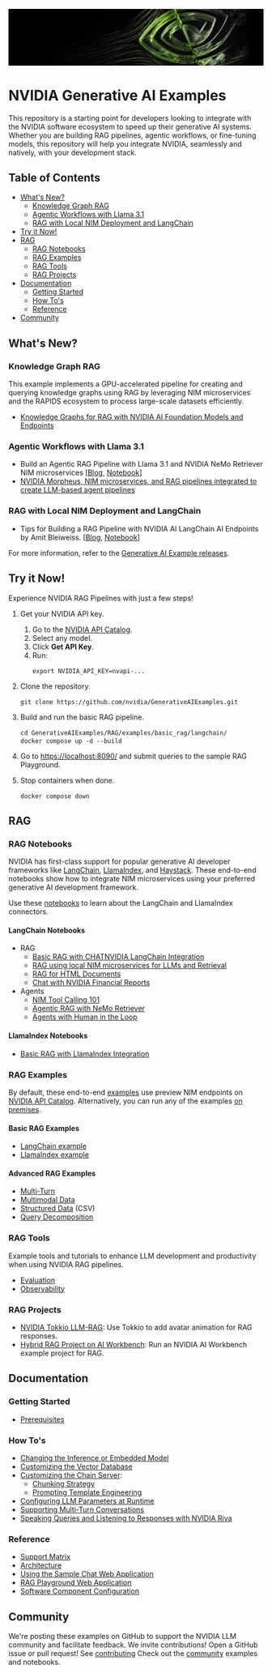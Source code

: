 <!--
  SPDX-FileCopyrightText: Copyright (c) 2023 NVIDIA CORPORATION & AFFILIATES. All rights reserved.
  SPDX-License-Identifier: Apache-2.0
-->

![](docs/images/apps-catalog-promo-web-banner-laptop-300@2x.jpg)

# NVIDIA Generative AI Examples

This repository is a starting point for developers looking to integrate with the NVIDIA software ecosystem to speed up their generative AI systems. Whether you are building RAG pipelines, agentic workflows, or fine-tuning models, this repository will help you integrate NVIDIA, seamlessly and natively, with your development stack.

## Table of Contents
<!-- TOC -->

* [What's New?](#whats-new)
  * [Knowledge Graph RAG](#knowledge-graph-rag)
  * [Agentic Workflows with Llama 3.1](#agentic-workflows-with-llama-31)
  * [RAG with Local NIM Deployment and LangChain](#rag-with-local-nim-deployment-and-langchain)
* [Try it Now!](#try-it-now)
* [RAG](#rag)
  * [RAG Notebooks](#rag-notebooks)
  * [RAG Examples](#rag-examples)
  * [RAG Tools](#rag-tools)
  * [RAG Projects](#rag-projects)
* [Documentation](#documentation)
  * [Getting Started](#getting-started)
  * [How To's](#how-tos)
  * [Reference](#reference)
* [Community](#community)

<!-- /TOC -->

## What's New?

### Knowledge Graph RAG

This example implements a GPU-accelerated pipeline for creating and querying knowledge graphs using RAG by leveraging NIM microservices and the RAPIDS ecosystem to process large-scale datasets efficiently.

- [Knowledge Graphs for RAG with NVIDIA AI Foundation Models and Endpoints](community/knowledge_graph_rag)

### Agentic Workflows with Llama 3.1

- Build an Agentic RAG Pipeline with Llama 3.1 and NVIDIA NeMo Retriever NIM microservices [[Blog](https://developer.nvidia.com/blog/build-an-agentic-rag-pipeline-with-llama-3-1-and-nvidia-nemo-retriever-nims/), [Notebook](RAG/notebooks/langchain/agentic_rag_with_nemo_retriever_nim.ipynb)]
- [NVIDIA Morpheus, NIM microservices, and RAG pipelines integrated to create LLM-based agent pipelines](https://github.com/NVIDIA/GenerativeAIExamples/blob/v0.7.0/experimental/event-driven-rag-cve-analysis)


### RAG with Local NIM Deployment and LangChain

- Tips for Building a RAG Pipeline with NVIDIA AI LangChain AI Endpoints by Amit Bleiweiss. [[Blog](https://developer.nvidia.com/blog/tips-for-building-a-rag-pipeline-with-nvidia-ai-langchain-ai-endpoints/), [Notebook](https://github.com/NVIDIA/GenerativeAIExamples/blob/v0.7.0/notebooks/08_RAG_Langchain_with_Local_NIM.ipynb)]

For more information, refer to the [Generative AI Example releases](https://github.com/NVIDIA/GenerativeAIExamples/releases/).

## Try it Now!

Experience NVIDIA RAG Pipelines with just a few steps!

1. Get your NVIDIA API key.
   1. Go to the [NVIDIA API Catalog](https://build.ngc.nvidia.com/explore/).
   1. Select any model.
   1. Click **Get API Key**.
   1. Run:
      ```console
      export NVIDIA_API_KEY=nvapi-...
      ``` 

1. Clone the repository.

   ```console
   git clone https://github.com/nvidia/GenerativeAIExamples.git
   ```

1. Build and run the basic RAG pipeline.

   ```console
   cd GenerativeAIExamples/RAG/examples/basic_rag/langchain/
   docker compose up -d --build
   ```

1. Go to <https://localhost:8090/> and submit queries to the sample RAG Playground.

1. Stop containers when done. 
  
   ```console
   docker compose down
   ``` 
      


## RAG

### RAG Notebooks

NVIDIA has first-class support for popular generative AI developer frameworks like [LangChain](https://python.langchain.com/v0.2/docs/integrations/chat/nvidia_ai_endpoints/), [LlamaIndex](https://docs.llamaindex.ai/en/stable/examples/llm/nvidia/), and [Haystack](https://haystack.deepset.ai/integrations/nvidia). These end-to-end notebooks show how to integrate NIM microservices using your preferred generative AI development framework.

Use these [notebooks](./RAG/notebooks/README.md) to learn about the LangChain and LlamaIndex connectors.

#### LangChain Notebooks

- RAG
  - [Basic RAG with CHATNVIDIA LangChain Integration](./RAG/notebooks/langchain/langchain_basic_RAG.ipynb)
  - [RAG using local NIM microservices for LLMs and Retrieval](./RAG/notebooks/langchain/RAG_Langchain_with_Local_NIM.ipynb)
  - [RAG for HTML Documents](./RAG/notebooks/langchain/RAG_for_HTML_docs_with_Langchain_NVIDIA_AI_Endpoints.ipynb)
  - [Chat with NVIDIA Financial Reports](./RAG/notebooks/langchain/Chat_with_nvidia_financial_reports.ipynb)
- Agents
  - [NIM Tool Calling 101](https://github.com/langchain-ai/langchain-nvidia/blob/main/cookbook/nvidia_nim_agents_llama3.1.ipynb)
  - [Agentic RAG with NeMo Retriever](./RAG/notebooks/langchain/agentic_rag_with_nemo_retriever_nim.ipynb)
  - [Agents with Human in the Loop](./RAG/notebooks/langchain/LangGraph_HandlingAgent_IntermediateSteps.ipynb)


#### LlamaIndex Notebooks

- [Basic RAG with LlamaIndex Integration](./RAG/notebooks/llamaindex/llamaindex_basic_RAG.ipynb)

### RAG Examples

By default, these end-to-end [examples](RAG/examples/README.md) use preview NIM endpoints on [NVIDIA API Catalog](https://catalog.ngc.nvidia.com). Alternatively, you can run any of the examples [on premises](./RAG/examples/local_deploy/).

#### Basic RAG Examples

  - [LangChain example](./RAG/examples/basic_rag/langchain/README.md)
  - [LlamaIndex example](./RAG/examples/basic_rag/llamaindex/README.md)

#### Advanced RAG Examples

  - [Multi-Turn](./RAG/examples/advanced_rag/multi_turn_rag/README.md)
  - [Multimodal Data](./RAG/examples/advanced_rag/multimodal_rag/README.md)
  - [Structured Data](./RAG/examples/advanced_rag/structured_data_rag/README.md) (CSV)
  - [Query Decomposition](./RAG/examples/advanced_rag/query_decomposition_rag/README.md)

### RAG Tools

Example tools and tutorials to enhance LLM development and productivity when using NVIDIA RAG pipelines.

- [Evaluation](./RAG/tools/evaluation/README.md)
- [Observability](./RAG/tools/observability/README.md)

### RAG Projects

- [NVIDIA Tokkio LLM-RAG](https://docs.nvidia.com/ace/latest/workflows/tokkio/text/Tokkio_LLM_RAG_Bot.html): Use Tokkio to add avatar animation for RAG responses.
- [Hybrid RAG Project on AI Workbench](https://github.com/NVIDIA/workbench-example-hybrid-rag): Run an NVIDIA AI Workbench example project for RAG.

## Documentation

### Getting Started

- [Prerequisites](./docs/common-prerequisites.md)

### How To's

- [Changing the Inference or Embedded Model](./docs/change-model.md)
- [Customizing the Vector Database](./docs/vector-database.md)
- [Customizing the Chain Server](./docs/chain-server.md):
  - [Chunking Strategy](./docs/text-splitter.md)
  - [Prompting Template Engineering](./docs/prompt-customization.md)
- [Configuring LLM Parameters at Runtime](./docs/llm-params.md)
- [Supporting Multi-Turn Conversations](./docs/multiturn.md)
- [Speaking Queries and Listening to Responses with NVIDIA Riva](./docs/riva-asr-tts.md)

### Reference

- [Support Matrix](./docs/support-matrix.md)
- [Architecture](./docs/architecture.md)
- [Using the Sample Chat Web Application](./docs/using-sample-web-application.md)
- [RAG Playground Web Application](./docs/frontend.md)
- [Software Component Configuration](./docs/configuration.md)


## Community
We're posting these examples on GitHub to support the NVIDIA LLM community and facilitate feedback.
We invite contributions! Open a GitHub issue or pull request! See [contributing](docs/contributing.md) Check out the [community](./community/README.md) examples and notebooks.
